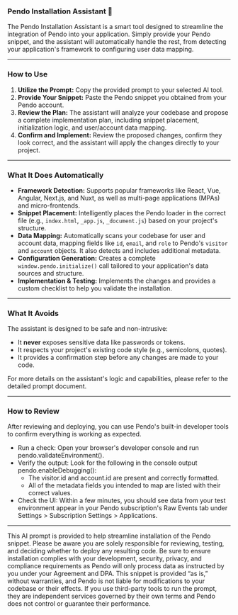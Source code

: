 ### Pendo Installation Assistant 🤖

The Pendo Installation Assistant is a smart tool designed to streamline the integration of Pendo into your application. Simply provide your Pendo snippet, and the assistant will automatically handle the rest, from detecting your application's framework to configuring user data mapping.

---

### How to Use

1.  **Utilize the Prompt:** Copy the provided prompt to your selected AI tool. 
2.  **Provide Your Snippet:** Paste the Pendo snippet you obtained from your Pendo account.
3.  **Review the Plan:** The assistant will analyze your codebase and propose a complete implementation plan, including snippet placement, initialization logic, and user/account data mapping.
4.  **Confirm and Implement:** Review the proposed changes, confirm they look correct, and the assistant will apply the changes directly to your project.

---

### What It Does Automatically

* **Framework Detection:** Supports popular frameworks like React, Vue, Angular, Next.js, and Nuxt, as well as multi-page applications (MPAs) and micro-frontends.
* **Snippet Placement:** Intelligently places the Pendo loader in the correct file (e.g., `index.html`, `_app.js`, `_document.js`) based on your project's structure.
* **Data Mapping:** Automatically scans your codebase for user and account data, mapping fields like `id`, `email`, and `role` to Pendo's `visitor` and `account` objects. It also detects and includes additional metadata.
* **Configuration Generation:** Creates a complete `window.pendo.initialize()` call tailored to your application's data sources and structure.
* **Implementation & Testing:** Implements the changes and provides a custom checklist to help you validate the installation.

---

### What It Avoids

The assistant is designed to be safe and non-intrusive:

* It **never** exposes sensitive data like passwords or tokens.
* It respects your project's existing code style (e.g., semicolons, quotes).
* It provides a confirmation step before any changes are made to your code.

For more details on the assistant's logic and capabilities, please refer to the detailed prompt document.

---
### How to Review

After reviewing and deploying, you can use Pendo's built-in developer tools to confirm everything is working as expected.

* Run a check: Open your browser's developer console and run pendo.validateEnvironment().
* Verify the output: Look for the following in the console output pendo.enableDebugging():
  * The visitor.id and account.id are present and correctly formatted.
  * All of the metadata fields you intended to map are listed with their correct values.
* Check the UI: Within a few minutes, you should see data from your test environment appear in your Pendo subscription's Raw Events tab under Settings > Subscription Settings > Applications.

---

This AI prompt is provided to help streamline installation of the Pendo snippet. Please be aware you are solely responsible for reviewing, testing, and deciding whether to deploy any resulting code. Be sure to ensure installation complies with your development, security, privacy, and compliance requirements as Pendo will only process data as instructed by you under your Agreement and DPA. This snippet is provided “as is,” without warranties, and Pendo is not liable for modifications to your codebase or their effects. If you use third-party tools to run the prompt, they are independent services governed by their own terms and Pendo does not control or guarantee their performance.
